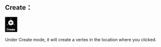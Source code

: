 ## Create：

![](../.gitbook/assets/create.jpg)

Under Create mode, it will create a vertex in the location where you clicked.